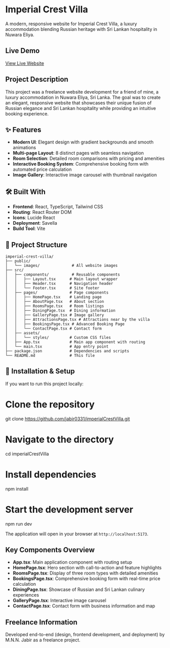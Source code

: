 # Imperial Crest Villa
A modern, responsive website for Imperial Crest Villa, a luxury accommodation blending Russian heritage with Sri Lankan hospitality in Nuwara Eliya.

## Live Demo
[View Live Website](https://imperialcrestvilla-df2q6.sevalla.page/)

## Project Description
This project was a freelance website development for a friend of mine, a luxury accommodation in Nuwara Eliya, Sri Lanka. The goal was to create an elegant, responsive website that showcases their unique fusion of Russian elegance and Sri Lankan hospitality while providing an intuitive booking experience.

## ✨ Features 
- **Modern UI**: Elegant design with gradient backgrounds and smooth animations  
- **Multi-page Layout**: 8 distinct pages with seamless navigation  
- **Room Selection**: Detailed room comparisons with pricing and amenities  
- **Interactive Booking System**: Comprehensive booking form with automated price calculation  
- **Image Gallery**: Interactive image carousel with thumbnail navigation  


## 🛠️ Built With
- **Frontend**: React, TypeScript, Tailwind CSS  
- **Routing**: React Router DOM  
- **Icons**: Lucide React  
- **Deployment**: Savella  
- **Build Tool**: Vite  

## 📁 Project Structure
```
imperial-crest-villa/
├── public/
│   └── images/              # All website images
├── src/
│   ├── components/          # Reusable components
│   │   ├── Layout.tsx      # Main layout wrapper
│   │   ├── Header.tsx      # Navigation header
│   │   └── Footer.tsx      # Site footer
│   ├── pages/              # Page components
│   │   ├── HomePage.tsx    # Landing page
│   │   ├── AboutPage.tsx   # About section
│   │   ├── RoomsPage.tsx   # Room listings
│   │   ├── DiningPage.tsx  # Dining information
│   │   ├── GalleryPage.tsx # Image gallery
│   │   ├── AttractionsPage.tsx # Attractions near by the villa
│   │   ├── BookingsPage.tsx # Advanced Booking Page
│   │   └── ContactPage.tsx # Contact form
│   ├── assets/
│   │   └── styles/         # Custom CSS files
│   ├── App.tsx             # Main app component with routing
│   └── main.tsx            # App entry point
├── package.json            # Dependencies and scripts
└── README.md               # This file
```

## 🚀 Installation & Setup
If you want to run this project locally:

# Clone the repository
git clone https://github.com/jabir0331/imperialCrestVilla.git

# Navigate to the directory
cd imperialCrestVilla

# Install dependencies
npm install

# Start the development server
npm run dev

The application will open in your browser at `http://localhost:5173`.


## Key Components Overview
- **App.tsx**: Main application component with routing setup  
- **HomePage.tsx**: Hero section with call-to-action and feature highlights  
- **RoomsPage.tsx**: Display of three room types with detailed amenities  
- **BookingsPage.tsx**: Comprehensive booking form with real-time price calculation  
- **DiningPage.tsx**: Showcase of Russian and Sri Lankan culinary experiences  
- **GalleryPage.tsx**: Interactive image carousel  
- **ContactPage.tsx**: Contact form with business information and map  

## Freelance Information
Developed end-to-end (design, frontend development, and deployment) by M.N.N. Jabir as a freelance project.



